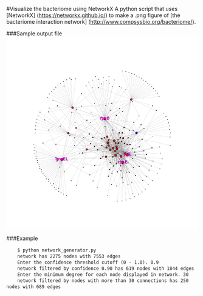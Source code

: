 #Visualize the bacteriome using NetworkX
A python script that uses [NetworkX] (https://networkx.github.io/) to make a .png figure of [the bacteriome interaction network] (http://www.compsysbio.org/bacteriome/).

###Sample output file
![output file](/output.png)

###Example

```	
	$ python network_generator.py
	network has 2275 nodes with 7553 edges
	Enter the confidence threshold cutoff (0 - 1.0). 0.9
	network filtered by confidence 0.90 has 619 nodes with 1844 edges
	Enter the minimum degree for each node displayed in network. 30
	network filtered by nodes with more than 30 connections has 250 nodes with 689 edges
```